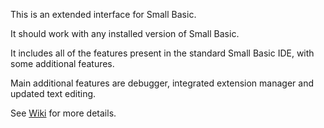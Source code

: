 This is an extended interface for Small Basic.

It should work with any installed version of Small Basic.

It includes all of the features present in the standard Small Basic IDE, with some additional features.

Main additional features are debugger, integrated extension manager and updated text editing.

See [Wiki](https://github.com/litdev1/SB-IDE/wiki) for more details.